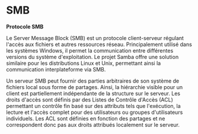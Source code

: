 # SMB

**Protocole SMB**

Le Server Message Block (SMB) est un protocole client-serveur régulant l'accès aux fichiers et autres ressources réseau. Principalement utilisé dans les systèmes Windows, il permet la communication entre différentes versions du système d'exploitation. Le projet Samba offre une solution similaire pour les distributions Linux et Unix, permettant ainsi la communication interplateforme via SMB.

Un serveur SMB peut fournir des parties arbitraires de son système de fichiers local sous forme de partages. Ainsi, la hiérarchie visible pour un client est partiellement indépendante de la structure sur le serveur. Les droits d'accès sont définis par des Listes de Contrôle d'Accès (ACL) permettant un contrôle fin basé sur des attributs tels que l'exécution, la lecture et l'accès complet pour des utilisateurs ou groupes d'utilisateurs individuels. Les ACL sont définies en fonction des partages et ne correspondent donc pas aux droits attribués localement sur le serveur.

